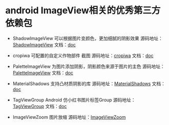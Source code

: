 # android ImageView相关的优秀第三方依赖包

*  ShadowImageView 可以根据图片变颜色，更加细腻的阴影效果
源码地址：[ShadowImageView](https://github.com/yingLanNull/ShadowImageView) 文档：[doc](https://github.com/yingLanNull/ShadowImageView/blob/master/READEME_CN.md)

*   cropiwa 可配置的自定义作物部件 截图
源码地址：[cropiwa](https://github.com/steelkiwi/cropiwa) 文档：[doc](https://github.com/steelkiwi/cropiwa/blob/master/READEME.md)

* PaletteImageView 为图片添加阴影，阴影颜色来源于图片的主色
源码地址：[PaletteImageView](https://github.com/DingMouRen/PaletteImageView) 文档：[doc](https://github.com/DingMouRen/PaletteImageView/blob/master/READEME_CN.md)

* MaterialShadows 支持凸材质阴影的库
源码地址：[MaterialShadows](https://github.com/harjot-oberai/MaterialShadows) 文档：[doc](https://github.com/harjot-oberai/MaterialShadows/blob/master/READEME_CN.md)

* TagViewGroup Android 仿小红书图片标签Group
源码地址：[TagViewGroup](https://github.com/shellljx/TagViewGroup) 文档：[doc](https://github.com/shellljx/TagViewGroup/blob/master/READEME_CN.md)
 
* ImageViewZoom 图片放缩
源码地址：[ImageViewZoom](https://github.com/sephiroth74/ImageViewZoom)
